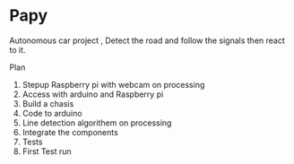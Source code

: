 # Papy
Autonomous car project , Detect the road and follow the signals then react to it.

Plan
1. Stepup Raspberry pi with webcam on processing 
2. Access with arduino and Raspberry pi
3. Build a chasis
4. Code to arduino
5. Line detection algorithem on processing
6. Integrate the components
7. Tests
8. First Test run
